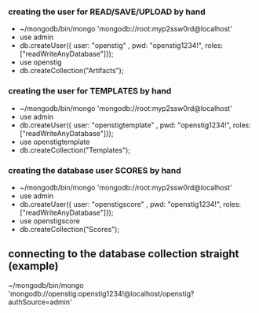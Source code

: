 
### creating the user for READ/SAVE/UPLOAD by hand
* ~/mongodb/bin/mongo 'mongodb://root:myp2ssw0rd@localhost'
* use admin
* db.createUser({ user: "openstig" , pwd: "openstig1234!", roles: ["readWriteAnyDatabase"]});
* use openstig
* db.createCollection("Artifacts");

### creating the user for TEMPLATES by hand
* ~/mongodb/bin/mongo 'mongodb://root:myp2ssw0rd@localhost'
* use admin
* db.createUser({ user: "openstigtemplate" , pwd: "openstig1234!", roles: ["readWriteAnyDatabase"]});
* use openstigtemplate
* db.createCollection("Templates");

### creating the database user SCORES by hand
* ~/mongodb/bin/mongo 'mongodb://root:myp2ssw0rd@localhost'
* use admin
* db.createUser({ user: "openstigscore" , pwd: "openstig1234!", roles: ["readWriteAnyDatabase"]});
* use openstigscore
* db.createCollection("Scores");

## connecting to the database collection straight (example)
~/mongodb/bin/mongo 'mongodb://openstig:openstig1234!@localhost/openstig?authSource=admin'